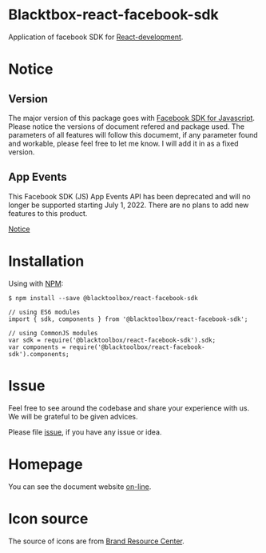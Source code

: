 # Blacktbox-react-facebook-sdk

Application of facebook SDK for [React-development](https://facebook.github.io/react).

# Notice

## Version

The major version of this package goes with [Facebook SDK for Javascript](https://developers.facebook.com/docs/javascript/). Please notice the versions of document refered and package used. The parameters of all features will follow this documemt, if any parameter found and workable, please feel free to let me know. I will add it in as a fixed version.

## App Events

This Facebook SDK (JS) App Events API has been deprecated and will no longer be supported starting July 1, 2022. There are no plans to add new features to this product.

[Notice](https://developers.facebook.com/docs/reference/javascript/FB.AppEvents.LogEvent)

# Installation

Using with [NPM](https://www.npmjs.com/):

    $ npm install --save @blacktoolbox/react-facebook-sdk

    // using ES6 modules
    import { sdk, components } from '@blacktoolbox/react-facebook-sdk';

    // using CommonJS modules
    var sdk = require('@blacktoolbox/react-facebook-sdk').sdk;
    var components = require('@blacktoolbox/react-facebook-sdk').components;

# Issue

Feel free to see around the codebase and share your experience with us. We will be grateful to be given advices.

Please file [issue](https://github.com/BlackToolBoxLaboratory/react-facebook-sdk/issues), if you have any issue or idea.

# Homepage

You can see the document website [on-line](https://blacktoolboxlaboratory.github.io/react/v2/).

# Icon source

The source of icons are from [Brand Resource Center](https://en.facebookbrand.com/facebookapp/).
